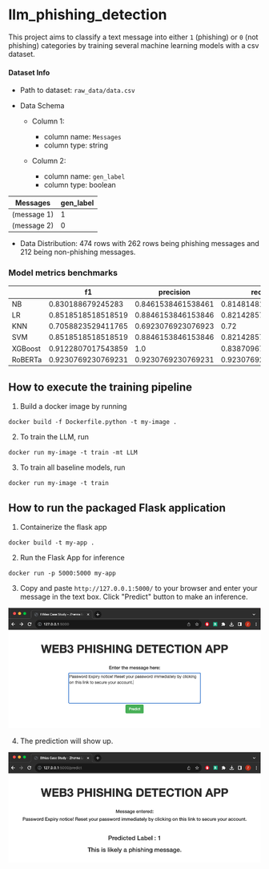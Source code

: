 # llm_phishing_detection

This project aims to classify a text message into either `1` (phishing) or `0` (not phishing) categories by training several machine learning models with a csv dataset.

#### Dataset Info

- Path to dataset: `raw_data/data.csv`

- Data Schema
    - Column 1:
        - column name: `Messages`
        - column type: string

    - Column 2:
        - column name: `gen_label`
        - column type: boolean

| Messages | gen_label |
|---|---|
| (message 1)  |  1 |
|  (message 2) |  0 |

- Data Distribution: 474 rows with 262 rows being phishing messages and 212 being non-phishing messages.


### Model metrics benchmarks

|   | f1  | precision  |  recall |  accuracy | training_time  |  inference_time |
|---|---|---|---|---|---|---|
| NB	| 0.830188679245283	| 0.8461538461538461| 0.8148148148148148| 0.8085106382978723	| 0.0032272338867187	| 0.0007801055908203|
| LR	| 0.8518518518518519	| 0.8846153846153846	| 0.8214285714285714| 0.8297872340425532| 0.0356471538543701| 0.0002150535583496|
| KNN	| 0.7058823529411765| 0.6923076923076923| 0.72|	0.6808510638297872|	0.0005688667297363	| 0.0972669124603271|
| SVM	| 0.8518518518518519	| 0.8846153846153846	| 0.8214285714285714	| 0.8297872340425532| 0.0274648666381835	| 0.0030479431152343|
| XGBoost	| 0.9122807017543859	| 1.0	| 0.8387096774193549	| 0.8936170212765957| 0.241973876953125| 0.0040738582611083984|
| RoBERTa| 0.9230769230769231| 0.9230769230769231| 0.9230769230769231	| 0.9148936170212766| 24968.250607967377| 68.44634509086609|


## How to execute the training pipeline

1. Build a docker image by running

```shell
docker build -f Dockerfile.python -t my-image .
```

2. To train the LLM, run

```shell
docker run my-image -t train -mt LLM
```

3. To train all baseline models, run

```shell
docker run my-image -t train
```


## How to run the packaged Flask application

1. Containerize the flask app

```shell
docker build -t my-app .
```

2. Run the Flask App for inference

```shell
docker run -p 5000:5000 my-app
```

3. Copy and paste `http://127.0.0.1:5000/` to your browser and enter your message in the text box. Click "Predict" button to make an inference.

![page1](page1.png)

4. The prediction will show up.

![page2](page2.png)